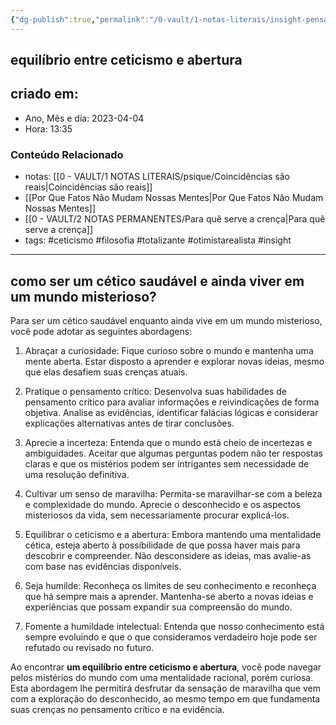 ```yaml
---
{"dg-publish":true,"permalink":"/0-vault/1-notas-literais/insight-pensamento-e-meditacao/cetico-saudavel/","tags":["ceticismo","filosofia","totalizante","otimistarealista","insight"],"dgHomeLink":true,"dgShowLocalGraph":true,"dgShowFileTree":true,"dgEnableSearch":true,"noteIcon":""}
---
```


## equilíbrio entre ceticismo e abertura

## criado em: 
-  Ano, Mês e dia: 2023-04-04
- Hora: 13:35

### Conteúdo Relacionado
- notas: [[0 - VAULT/1 NOTAS LITERAIS/psique/Coincidências são reais\|Coincidências são reais]]
- [[Por Que Fatos Não Mudam Nossas Mentes\|Por Que Fatos Não Mudam Nossas Mentes]]
- [[0 - VAULT/2 NOTAS PERMANENTES/Para quê serve a crença\|Para quê serve a crença]]
- tags: #ceticismo #filosofia #totalizante #otimistarealista #insight 
---
## como ser um cético saudável e ainda viver em um mundo misterioso?

Para ser um cético saudável enquanto ainda vive em um mundo misterioso, você pode adotar as seguintes abordagens:

1.  Abraçar a curiosidade: Fique curioso sobre o mundo e mantenha uma mente aberta. Estar disposto a aprender e explorar novas ideias, mesmo que elas desafiem suas crenças atuais.
    
2.  Pratique o pensamento crítico: Desenvolva suas habilidades de pensamento crítico para avaliar informações e reivindicações de forma objetiva. Analise as evidências, identificar falácias lógicas e considerar explicações alternativas antes de tirar conclusões.
    
3.  Aprecie a incerteza: Entenda que o mundo está cheio de incertezas e ambiguidades. Aceitar que algumas perguntas podem não ter respostas claras e que os mistérios podem ser intrigantes sem necessidade de uma resolução definitiva.
    
4.  Cultivar um senso de maravilha: Permita-se maravilhar-se com a beleza e complexidade do mundo. Aprecie o desconhecido e os aspectos misteriosos da vida, sem necessariamente procurar explicá-los.
    
5.  Equilibrar o ceticismo e a abertura: Embora mantendo uma mentalidade cética, esteja aberto à possibilidade de que possa haver mais para descobrir e compreender. Não desconsidere as ideias, mas avalie-as com base nas evidências disponíveis.
    
6.  Seja humilde: Reconheça os limites de seu conhecimento e reconheça que há sempre mais a aprender. Mantenha-se aberto a novas ideias e experiências que possam expandir sua compreensão do mundo.
    
7.  Fomente a humildade intelectual: Entenda que nosso conhecimento está sempre evoluindo e que o que consideramos verdadeiro hoje pode ser refutado ou revisado no futuro.
    

Ao encontrar **um equilíbrio entre ceticismo e abertura**, você pode navegar pelos mistérios do mundo com uma mentalidade racional, porém curiosa. Esta abordagem lhe permitirá desfrutar da sensação de maravilha que vem com a exploração do desconhecido, ao mesmo tempo em que fundamenta suas crenças no pensamento crítico e na evidência.
